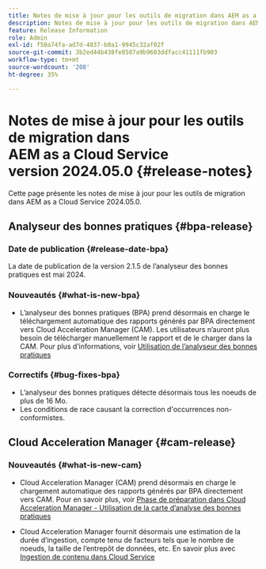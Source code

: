 ```yaml
---
title: Notes de mise à jour pour les outils de migration dans AEM as a Cloud Service version 2024.05.0
description: Notes de mise à jour pour les outils de migration dans AEM as a Cloud Service version 2024.05.0
feature: Release Information
role: Admin
exl-id: f50a74fa-ad7d-4837-b0a1-9945c32af02f
source-git-commit: 3b2ed44b438fe8587a9b9603ddfacc41111fb903
workflow-type: tm+mt
source-wordcount: '208'
ht-degree: 35%

---
```


# Notes de mise à jour pour les outils de migration dans AEM as a Cloud Service version 2024.05.0 {#release-notes}

Cette page présente les notes de mise à jour pour les outils de migration dans AEM as a Cloud Service 2024.05.0.

## Analyseur des bonnes pratiques {#bpa-release}

### Date de publication {#release-date-bpa}

La date de publication de la version 2.1.5 de l’analyseur des bonnes pratiques est mai 2024.

### Nouveautés {#what-is-new-bpa}

* L’analyseur des bonnes pratiques (BPA) prend désormais en charge le téléchargement automatique des rapports générés par BPA directement vers Cloud Acceleration Manager (CAM). Les utilisateurs n’auront plus besoin de télécharger manuellement le rapport et de le charger dans la CAM. Pour plus d’informations, voir [Utilisation de l’analyseur des bonnes pratiques](/help/journey-migration/best-practices-analyzer/using-best-practices-analyzer.md)

### Correctifs {#bug-fixes-bpa}

* L’analyseur des bonnes pratiques détecte désormais tous les noeuds de plus de 16 Mo.
* Les conditions de race causant la correction d&#39;occurrences non-conformistes.

## Cloud Acceleration Manager {#cam-release}

### Nouveautés {#what-is-new-cam}

* Cloud Acceleration Manager (CAM) prend désormais en charge le chargement automatique des rapports générés par BPA directement vers CAM. Pour en savoir plus, voir [Phase de préparation dans Cloud Acceleration Manager - Utilisation de la carte d’analyse des bonnes pratiques](/help/journey-migration/cloud-acceleration-manager/using-cam/cam-readiness-phase.md#best-practices-analysis)

* Cloud Acceleration Manager fournit désormais une estimation de la durée d’ingestion, compte tenu de facteurs tels que le nombre de noeuds, la taille de l’entrepôt de données, etc. En savoir plus avec [Ingestion de contenu dans Cloud Service](/help/journey-migration/content-transfer-tool/using-content-transfer-tool/ingesting-content.md)
